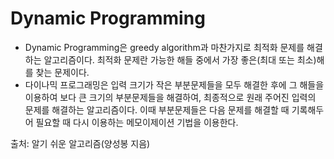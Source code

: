 # Dynamic Programming
- Dynamic Programming은 greedy algorithm과 마찬가지로 최적화 문제를 해결하는 알고리즘이다. 최적화 문제란 가능한 해들 중에서 가장 좋은(최대 또는 최소)해를 찾는 문제이다. 
- 다이나믹 프로그래밍은 입력 크기가 작은 부분문제들을 모두 해결한 후에 그 해들을 이용하여 보다 큰 크기의 부분문제들을 해결하여, 최종적으로 원래 주어진 입력의 문제를 해결하는 알고리즘이다. 이때 부분문제들은 다음 문제를 해결할 때 기록해두어 필요할 때 다시 이용하는 메모이제이션 기법을 이용한다.



출처: 알기 쉬운 알고리즘(양성봉 지음)